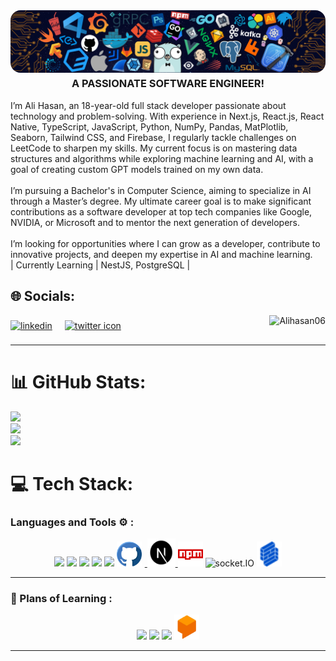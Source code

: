 <img alt="Coding" style="border-radius:16px;" src="./images/background.png">

<h3 align="center" style="margin-top: 4px;">A PASSIONATE SOFTWARE ENGINEER!</h3>I’m Ali Hasan, an 18-year-old full stack developer passionate about technology and problem-solving. With experience in Next.js, React.js, React Native, TypeScript, JavaScript, Python, NumPy, Pandas, MatPlotlib, Seaborn, Tailwind CSS, and Firebase, I regularly tackle challenges on LeetCode to sharpen my skills. My current focus is on mastering data structures and algorithms while exploring machine learning and AI, with a goal of creating custom GPT models trained on my own data.<br><br>I’m pursuing a Bachelor's in Computer Science, aiming to specialize in AI through a Master’s degree. My ultimate career goal is to make significant contributions as a software developer at top tech companies like Google, NVIDIA, or Microsoft and to mentor the next generation of developers.<br><br>I’m looking for opportunities where I can grow as a developer, contribute to innovative projects, and deepen my expertise in AI and machine learning.<br>
| Currently Learning | NestJS, PostgreSQL |




## 🌐 Socials:

<p align="left">
	<a href="https://www.linkedin.com/in/ali-hasan001/" target="blank"><img align="center"
			src="https://skillicons.dev/icons?i=linkedin" height="50" width="50" alt="linkedin" /></a>
	<a href="https://x.com/Alihassan_xx?t=Amycd5NK-BkCQqjmQRZ-VA&s=09" target="blank" style="padding:8px"><img align="center" style="margin:8px"
			src="https://skillicons.dev/icons?i=twitter" height="50" width="50" alt="twitter icon" /></a>
	<img src="https://komarev.com/ghpvc/?username=shehza-d&label=Profile%20views&color=11eb11&style=for-the-badge"
		alt="Alihasan06" align="right" />
</p>
<hr>

# 📊 GitHub Stats:
![](https://github-readme-stats.vercel.app/api?username=Alihasan06&theme=merko&hide_border=false&include_all_commits=true&count_private=true)<br/>
![](https://github-readme-streak-stats.herokuapp.com/?user=Alihasan06&theme=merko&hide_border=false)<br/>
![](https://github-readme-stats.vercel.app/api/top-langs/?username=Alihasan06&theme=merko&hide_border=false&include_all_commits=true&count_private=true&layout=compact)


# 💻 Tech Stack:
<h3 align="left">Languages and Tools ⚙️ : </h3>

<p align='center'>
	<img src="https://skillicons.dev/icons?i=git,github,vscode" />
	<img src="https://skillicons.dev/icons?i=js,css,nextjs,tailwind,postgres" />
	<img src="https://skillicons.dev/icons?i=react,express,mongodb,nodejs,ts" />
	<img src="https://skillicons.dev/icons?i=postman,vercel" />
	<img src="https://skillicons.dev/icons?i=redux,md,materialui,firebase" />
	<a href="#">
		<img alt="GitHub" title="GitHub" width="40" height="40" src="./images/github.png" style="padding-right:5px;" />
	</a>
	<a href="https://nextjs.org/" target="_blank" rel="noreferrer" title="NextJS in PIAIC">
		<img src="./images/nextjs.png" alt="nextjs" width="45" height="45" />
	</a>
	<a href="https://www.npmjs.com/" target="_blank" rel="noreferrer" title="NPM" style="text-decoration: none;">
		<img src="./images/icons8-npm-48.png" alt="NPM" width="40" height="40" />
	</a>
	<a href="https://socket.io/" target="_blank" rel="noreferrer"
		title="Socket.IO for Real Time Updating low-latency communication" style="text-decoration: none;">
		<img src="https://socket.io/images/logo.svg" alt="socket.IO" width="40" height="40" />
	</a>
	<a href="https://formik.org/" target="_blank" title="Build Form in REACT" style="text-decoration: none;">
		<img src="./images/formik.png" width="40px" />
	</a>
</p>

<hr>

<h3 align="left">🏫 Plans of Learning :</h3>

<p align="center">
	<img src="https://skillicons.dev/icons?i=solidity,nestjs,threejs,tensorflow,docker" />
	<img src="https://skillicons.dev/icons?i=bash,redis,wasm,webflow,jest" />
	<img src="https://skillicons.dev/icons?i=kubernetes,fastapi,d3,swift,aws" />
	<a href="https://cloud.google.com/dialogflow" target="_blank" title="DialogFlow for ChatBots by Sir Inzamam"
		style="text-decoration: none;">
		<img src="./images/dialogflow.png" width="40px" />
	</a>
</p>
<hr>
<br>
